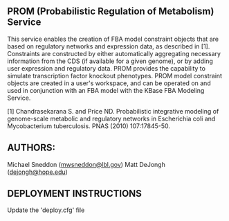 
PROM (Probabilistic Regulation of Metabolism) Service
-----------------------------------------------------------

This service enables the creation of FBA model constraint objects that are based on regulatory
networks and expression data, as described in [1].  Constraints are constructed by either automatically
aggregating necessary information from the CDS (if available for a given genome), or by adding user
expression and regulatory data.  PROM provides the capability to simulate transcription factor knockout
phenotypes.  PROM model constraint objects are created in a user's workspace, and can be operated on and
used in conjunction with an FBA model with the KBase FBA Modeling Service.

[1] Chandrasekarana S. and Price ND. Probabilistic integrative modeling of genome-scale metabolic and
regulatory networks in Escherichia coli and Mycobacterium tuberculosis. PNAS (2010) 107:17845-50.

AUTHORS:
----------------------
Michael Sneddon (mwsneddon@lbl.gov)
Matt DeJongh (dejongh@hope.edu)



DEPLOYMENT INSTRUCTIONS
--------------------------

Update the 'deploy.cfg' file
